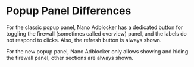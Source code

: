 # Popup Panel Differences

For the classic popup panel, Nano Adblocker has a dedicated button for toggling
the firewall (sometimes called overview) panel, and the labels do not respond
to clicks. Also, the refresh button is always shown.

For the new popup panel, Nano Adblocker only allows showing and hiding the
firewall panel, other sections are always shown.
